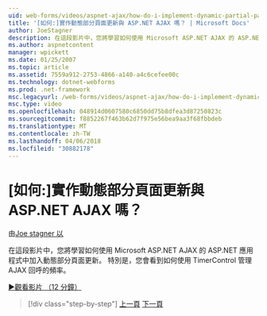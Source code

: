 ```yaml
---
uid: web-forms/videos/aspnet-ajax/how-do-i-implement-dynamic-partial-page-updates-with-aspnet-ajax
title: '[如何:]實作動態部分頁面更新與 ASP.NET AJAX 嗎？ | Microsoft Docs'
author: JoeStagner
description: 在這段影片中，您將學習如何使用 Microsoft ASP.NET AJAX 的 ASP.NET 應用程式中加入動態部分頁面更新。 特別是，您會看到誰...
ms.author: aspnetcontent
manager: wpickett
ms.date: 01/25/2007
ms.topic: article
ms.assetid: 7559a912-2753-4866-a140-a4c6cefee00c
ms.technology: dotnet-webforms
ms.prod: .net-framework
msc.legacyurl: /web-forms/videos/aspnet-ajax/how-do-i-implement-dynamic-partial-page-updates-with-aspnet-ajax
msc.type: video
ms.openlocfilehash: 048914d0607580c6850dd75b8dfea3d87250823c
ms.sourcegitcommit: f8852267f463b62d7f975e56bea9aa3f68fbbdeb
ms.translationtype: MT
ms.contentlocale: zh-TW
ms.lasthandoff: 04/06/2018
ms.locfileid: "30882178"
---
```

<a name="how-do-i-implement-dynamic-partial-page-updates-with-aspnet-ajax"></a>[如何:]實作動態部分頁面更新與 ASP.NET AJAX 嗎？
====================
由[Joe stagner 以](https://github.com/JoeStagner)

在這段影片中，您將學習如何使用 Microsoft ASP.NET AJAX 的 ASP.NET 應用程式中加入動態部分頁面更新。 特別是，您會看到如何使用 TimerControl 管理 AJAX 回呼的頻率。

[&#9654;觀看影片 （12 分鐘）](https://channel9.msdn.com/Blogs/ASP-NET-Site-Videos/how-do-i-implement-dynamic-partial-page-updates-with-aspnet-ajax)

> [!div class="step-by-step"]
> [上一頁](how-do-i-get-started-with-aspnet-ajax.md)
> [下一頁](how-do-i-make-client-side-network-callbacks-with-aspnet-ajax.md)
